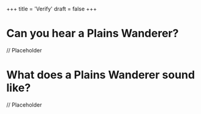 +++
title = 'Verify'
draft = false
+++

# Can you hear a Plains Wanderer?
// Placeholder

# What does a Plains Wanderer sound like?
// Placeholder
